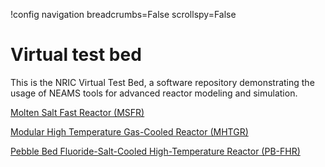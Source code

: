 !config navigation breadcrumbs=False scrollspy=False

# Virtual test bed

This is the NRIC Virtual Test Bed, a software repository demonstrating the usage
of NEAMS tools for advanced reactor modeling and simulation.

[Molten Salt Fast Reactor (MSFR)](msfr/index.md)

[Modular High Temperature Gas-Cooled Reactor (MHTGR)](mhtgr/index.md)

[Pebble Bed Fluoride-Salt-Cooled High-Temperature Reactor (PB-FHR)](pbfhr/index.md)
